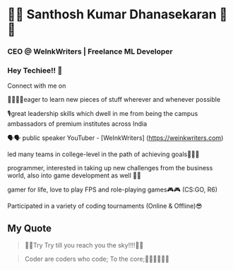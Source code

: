# 🤖🤖 Santhosh Kumar Dhanasekaran  🤖🤖
### CEO @ WeInkWriters   |  Freelance ML Developer

### Hey Techiee!! 👋

Connect with me on


<!-- Add the images of social accounts-->

🤹‍♂️🤹‍♂️eager to learn new pieces of stuff wherever and whenever possible

🎙great leadership skills which dwell in me from being the campus ambassadors of premium institutes across India

🗣🗣 public speaker YouTuber -  [WeInkWriters] (https://weinkwriters.com) 

led many teams in college-level in the path of achieving goals👊👊🤜

programmer, interested in taking up new challenges from the business world, also into game development as well 🐱‍🏍

gamer for life, love to play FPS and role-playing games🎮🎮 (CS:GO, R6)

Participated in a variety of coding tournaments (Online & Offline)😎

## My Quote

> 🌌🌌Try Try till you reach you the sky!!!!🙌🙌

> Coder are coders who code; To the core;👨‍💻👨‍💻👨‍💻 


<!--
**Santhoshkumard11/Santhoshkumard11** is a ✨ _special_ ✨ repository because its `README.md` (this file) appears on your GitHub profile.

Here are some ideas to get you started:

- 🔭 I’m currently working on ...
- 🌱 I’m currently learning ...
- 👯 I’m looking to collaborate on ...
- 🤔 I’m looking for help with ...
- 💬 Ask me about ...
- 📫 How to reach me: ...
- 😄 Pronouns: ...
- ⚡ Fun fact: ...
-->
